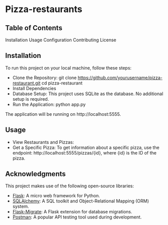 # Pizza-restaurants
## Table of Contents
Installation
Usage
Configuration
Contributing
License

## Installation
To run this project on your local machine, follow these steps:

- Clone the Repository:
git clone https://github.com/yourusername/pizza-restaurant.git
cd pizza-restaurant
- Install Dependencies
- Database Setup:
This project uses SQLite as the database. No additional setup is required.
- Run the Application:
python app.py

The application will be running on http://localhost:5555.

## Usage
- View Restaurants and Pizzas:
- Get a Specific Pizza:
To get information about a specific pizza, use the endpoint: http://localhost:5555/pizzas/{id}, where {id} is the ID of the pizza.


## Acknowledgments

This project makes use of the following open-source libraries:

- [Flask](https://flask.palletsprojects.com/): A micro web framework for Python.
- [SQLAlchemy](https://www.sqlalchemy.org/): A SQL toolkit and Object-Relational Mapping (ORM) system.
- [Flask-Migrate](https://flask-migrate.readthedocs.io/): A Flask extension for database migrations.
- [Postman](https://www.postman.com/): A popular API testing tool used during development.

